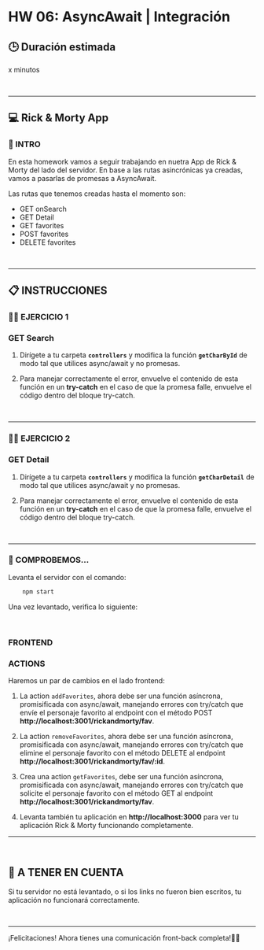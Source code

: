 # HW 06: AsyncAwait | Integración

## **🕒 Duración estimada**

x minutos

<br />

---

## **💻 Rick & Morty App**

### **📝 INTRO**

En esta homework vamos a seguir trabajando en nuetra App de Rick & Morty del lado del servidor. En base a las rutas asincrónicas ya creadas, vamos a pasarlas de promesas a AsyncAwait.

Las rutas que tenemos creadas hasta el momento son:

-  GET onSearch
-  GET Detail
-  GET favorites
-  POST favorites
-  DELETE favorites

<br />

---

## **📋 INSTRUCCIONES**

### **👩‍💻 EJERCICIO 1**

### **GET Search**

1. Dirígete a tu carpeta **`controllers`** y modifica la función **`getCharById`** de modo tal que utilices async/await y no promesas.

2. Para manejar correctamente el error, envuelve el contenido de esta función en un **try-catch** en el caso de que la promesa falle, envuelve el código dentro del bloque try-catch.

<br />

---

### **👩‍💻 EJERCICIO 2**

### **GET Detail**

1. Dirígete a tu carpeta **`controllers`** y modifica la función **`getCharDetail`** de modo tal que utilices async/await y no promesas.

2. Para manejar correctamente el error, envuelve el contenido de esta función en un **try-catch** en el caso de que la promesa falle, envuelve el código dentro del bloque try-catch.

<br />

---

### **👀 COMPROBEMOS...**

Levanta el servidor con el comando:

```bash
    npm start
```

Una vez levantado, verifica lo siguiente:

</br >

### **FRONTEND**

### **ACTIONS**

Haremos un par de cambios en el lado frontend:

1. La action `addFavorites`, ahora debe ser una función asíncrona, promisificada con async/await, manejando errores con try/catch que envíe el personaje favorito al endpoint con el método POST **http://localhost:3001/rickandmorty/fav**.

2. La action `removeFavorites`, ahora debe ser una función asíncrona, promisificada con async/await, manejando errores con try/catch que elimine el personaje favorito con el método DELETE al endpoint **http://localhost:3001/rickandmorty/fav/:id**.

3. Crea una action `getFavorites`, debe ser una función asíncrona, promisificada con async/await, manejando errores con try/catch que solicite el personaje favorito con el método GET al endpoint **http://localhost:3001/rickandmorty/fav**.

4. Levanta también tu aplicación en **http://localhost:3000** para ver tu aplicación Rick & Morty funcionando completamente.

---

</br >

## **🚨 A TENER EN CUENTA**

Si tu servidor no está levantado, o si los links no fueron bien escritos, tu aplicación no funcionará correctamente.

</br >

---

¡Felicitaciones! Ahora tienes una comunicación front-back completa!🥳🥳
